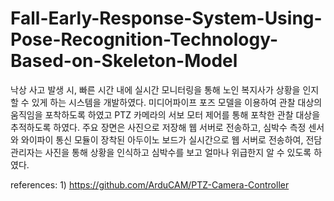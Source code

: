 # Fall-Early-Response-System-Using-Pose-Recognition-Technology-Based-on-Skeleton-Model
낙상 사고 발생 시, 빠른 시간 내에 실시간 모니터링을 통해 노인 복지사가 상황을 인지할 수 있게 하는 시스템을 개발하였다.
미디어파이프 포즈 모델을 이용하여 관찰 대상의 움직임을 포착하도록 하였고 PTZ 카메라의 서보 모터 제어를 통해 포착한 관찰 대상을 추적하도록 하였다. 
주요 장면은 사진으로 저장해 웹 서버로 전송하고, 심박수 측정 센서와 와이파이 통신 모듈이 장착된 아두이노 보드가 실시간으로 웹 서버로 전송하여, 
전담 관리자는 사진을 통해 상황을 인식하고 심박수를 보고 얼마나 위급한지 알 수 있도록 하였다.

references: 1) https://github.com/ArduCAM/PTZ-Camera-Controller

